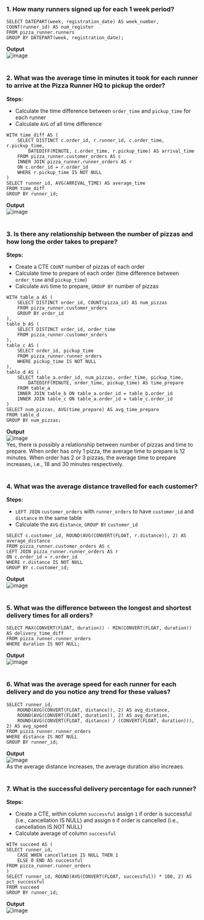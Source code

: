 ### 1. How many runners signed up for each 1 week period?
```
SELECT DATEPART(week, registration_date) AS week_number, COUNT(runner_id) AS num_register
FROM pizza_runner.runners
GROUP BY DATEPART(week, registration_date);
```
**Output**  
![image](https://github.com/user-attachments/assets/12e2e9a6-d957-405b-aa83-32d28fd2e45b)
<br/>
<br/>
### 2. What was the average time in minutes it took for each runner to arrive at the Pizza Runner HQ to pickup the order?
**Steps:**
- Calculate the time difference between `order_time` and `pickup_time` for each runner
- Calculate `AVG` of all time difference
```
WITH time_diff AS (
	SELECT DISTINCT c.order_id, r.runner_id, c.order_time, r.pickup_time,
		DATEDIFF(MINUTE, c.order_time, r.pickup_time) AS arrival_time
	FROM pizza_runner.customer_orders AS c
	INNER JOIN pizza_runner.runner_orders AS r
	ON c.order_id = r.order_id
	WHERE r.pickup_time IS NOT NULL
)
SELECT runner_id, AVG(ARRIVAL_TIME) AS average_time
FROM time_diff
GROUP BY runner_id;
```
**Output**  
![image](https://github.com/user-attachments/assets/f1c91233-f1ee-4b61-8907-b2dee3f3f316)
<br/>
<br/>
### 3. Is there any relationship between the number of pizzas and how long the order takes to prepare?
**Steps:**
- Create a CTE `COUNT` number of pizzas of each order
- Calculate time to prepare of each order (time difference between `order_time` and `pickup_time`)
- Calculate `AVG` time to prepare, `GROUP BY` number of pizzas
```
WITH table_a AS (
	SELECT DISTINCT order_id, COUNT(pizza_id) AS num_pizzas
	FROM pizza_runner.customer_orders
	GROUP BY order_id
),
table_b AS (
	SELECT DISTINCT order_id, order_time
	FROM pizza_runner.customer_orders
),
table_c AS (
	SELECT order_id, pickup_time
	FROM pizza_runner.runner_orders
	WHERE pickup_time IS NOT NULL
),
table_d AS (
	SELECT table_a.order_id, num_pizzas, order_time, pickup_time,
		DATEDIFF(MINUTE, order_time, pickup_time) AS time_prepare
	FROM table_a
	INNER JOIN table_b ON table_a.order_id = table_b.order_id
	INNER JOIN table_c ON table_a.order_id = table_c.order_id
)
SELECT num_pizzas, AVG(time_prepare) AS avg_time_prepare
FROM table_d
GROUP BY num_pizzas;
```
**Output**  
![image](https://github.com/user-attachments/assets/a65fbe8a-2ddf-4a9a-aa78-34735f76c2fa)
<br/>
Yes, there is possibly a relationship between number of pizzas and time to prepare. When order has only 1 pizza, the average time to prepare is 12 minutes. When order has 2 or 3 pizzas, the average time to prepare increases, i.e., 18 and 30 minutes respectively.
<br/>
<br/>
### 4. What was the average distance travelled for each customer?
**Steps:**
- `LEFT JOIN` `customer_orders` with `runner_orders` to have `customer_id` and `distance` in the same table
- Calculate the `AVG` `distance`, `GROUP BY` `customer_id`
```
SELECT c.customer_id, ROUND(AVG(CONVERT(FLOAT, r.distance)), 2) AS average_distance
FROM pizza_runner.customer_orders AS c
LEFT JOIN pizza_runner.runner_orders AS r
ON c.order_id = r.order_id
WHERE r.distance IS NOT NULL
GROUP BY c.customer_id;
```
**Output**  
![image](https://github.com/user-attachments/assets/042b667b-d093-41db-a351-a3fb9962e51c)
<br/>
<br/>
### 5. What was the difference between the longest and shortest delivery times for all orders?
```
SELECT MAX(CONVERT(FLOAT, duration)) - MIN(CONVERT(FLOAT, duration)) AS delivery_time_diff
FROM pizza_runner.runner_orders
WHERE duration IS NOT NULL;
```
**Output**  
![image](https://github.com/user-attachments/assets/3b1aa7b7-ab04-47ea-bd53-1c7c2e17b25a)
<br/>
<br/>
### 6. What was the average speed for each runner for each delivery and do you notice any trend for these values?
```
SELECT runner_id,
	ROUND(AVG(CONVERT(FLOAT, distance)), 2) AS avg_distance,
	ROUND(AVG(CONVERT(FLOAT, duration)), 2) AS avg_duration,
	ROUND(AVG(CONVERT(FLOAT, distance) / (CONVERT(FLOAT, duration))), 2) AS avg_speed
FROM pizza_runner.runner_orders
WHERE distance IS NOT NULL
GROUP BY runner_id;
```
**Output**  
![image](https://github.com/user-attachments/assets/090e2b20-7ee8-4e18-b96e-e2dbf71048be)
<br/>
As the average distance increases, the average duration also increaes.
<br/>
<br/>
### 7. What is the successful delivery percentage for each runner?
**Steps:**
- Create a CTE, within column `successful` assign `1` if order is successful (i.e., cancellation IS NULL) and assign `0` if order is cancelled (i.e., cancellation IS NOT NULL)
- Calculate average of column `successful`
```
WITH succeed AS (
SELECT runner_id,
	CASE WHEN cancellation IS NULL THEN 1
	ELSE 0 END AS successful
FROM pizza_runner.runner_orders
)
SELECT runner_id, ROUND(AVG(CONVERT(FLOAT, successful)) * 100, 2) AS pct_successful
FROM succeed
GROUP BY runner_id;
```
**Output**  
![image](https://github.com/user-attachments/assets/efab6e98-d092-4c54-a7f9-0f731c22cab6)
